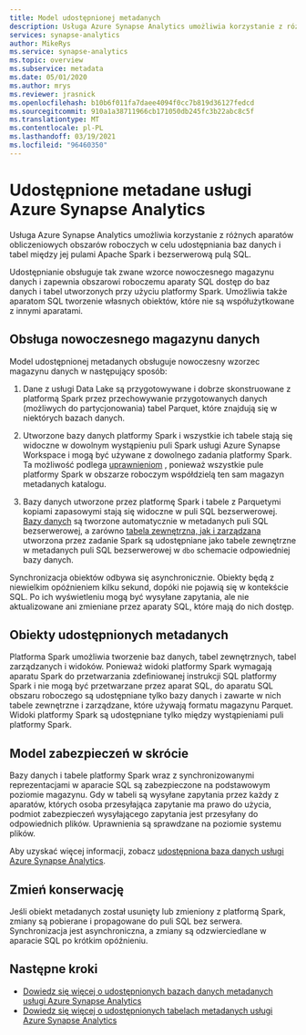```yaml
---
title: Model udostępnionej metadanych
description: Usługa Azure Synapse Analytics umożliwia korzystanie z różnych aparatów obliczeniowych obszarów roboczych w celu udostępniania baz danych i tabel między jej pulami Apache Spark, bezserwerową pulą SQL i dedykowanymi pulami SQL.
services: synapse-analytics
author: MikeRys
ms.service: synapse-analytics
ms.topic: overview
ms.subservice: metadata
ms.date: 05/01/2020
ms.author: mrys
ms.reviewer: jrasnick
ms.openlocfilehash: b10b6f011fa7daee4094f0cc7b819d36127fedcd
ms.sourcegitcommit: 910a1a38711966cb171050db245fc3b22abc8c5f
ms.translationtype: MT
ms.contentlocale: pl-PL
ms.lasthandoff: 03/19/2021
ms.locfileid: "96460350"
---
```

# <a name="azure-synapse-analytics-shared-metadata"></a>Udostępnione metadane usługi Azure Synapse Analytics

Usługa Azure Synapse Analytics umożliwia korzystanie z różnych aparatów obliczeniowych obszarów roboczych w celu udostępniania baz danych i tabel między jej pulami Apache Spark i bezserwerową pulą SQL.

Udostępnianie obsługuje tak zwane wzorce nowoczesnego magazynu danych i zapewnia obszarowi roboczemu aparaty SQL dostęp do baz danych i tabel utworzonych przy użyciu platformy Spark. Umożliwia także aparatom SQL tworzenie własnych obiektów, które nie są współużytkowane z innymi aparatami.

## <a name="support-the-modern-data-warehouse"></a>Obsługa nowoczesnego magazynu danych

Model udostępnionej metadanych obsługuje nowoczesny wzorzec magazynu danych w następujący sposób:

1. Dane z usługi Data Lake są przygotowywane i dobrze skonstruowane z platformą Spark przez przechowywanie przygotowanych danych (możliwych do partycjonowania) tabel Parquet, które znajdują się w niektórych bazach danych.

2. Utworzone bazy danych platformy Spark i wszystkie ich tabele stają się widoczne w dowolnym wystąpieniu puli Spark usługi Azure Synapse Workspace i mogą być używane z dowolnego zadania platformy Spark. Ta możliwość podlega [uprawnieniom](#security-model-at-a-glance) , ponieważ wszystkie pule platformy Spark w obszarze roboczym współdzielą ten sam magazyn metadanych katalogu.

3. Bazy danych utworzone przez platformę Spark i tabele z Parquetymi kopiami zapasowymi stają się widoczne w puli SQL bezserwerowej. [Bazy danych](database.md) są tworzone automatycznie w metadanych puli SQL bezserwerowej, a zarówno [tabela zewnętrzna, jak i zarządzana](table.md) utworzona przez zadanie Spark są udostępniane jako tabele zewnętrzne w metadanych puli SQL bezserwerowej w `dbo` schemacie odpowiedniej bazy danych. 

<!--[INSERT PICTURE]-->

<!--__Figure 1 -__ Supporting the Modern Data Warehouse Pattern with shared metadata-->

Synchronizacja obiektów odbywa się asynchronicznie. Obiekty będą z niewielkim opóźnieniem kilku sekund, dopóki nie pojawią się w kontekście SQL. Po ich wyświetleniu mogą być wysyłane zapytania, ale nie aktualizowane ani zmieniane przez aparaty SQL, które mają do nich dostęp.

## <a name="shared-metadata-objects"></a>Obiekty udostępnionych metadanych

Platforma Spark umożliwia tworzenie baz danych, tabel zewnętrznych, tabel zarządzanych i widoków. Ponieważ widoki platformy Spark wymagają aparatu Spark do przetwarzania zdefiniowanej instrukcji SQL platformy Spark i nie mogą być przetwarzane przez aparat SQL, do aparatu SQL obszaru roboczego są udostępniane tylko bazy danych i zawarte w nich tabele zewnętrzne i zarządzane, które używają formatu magazynu Parquet. Widoki platformy Spark są udostępniane tylko między wystąpieniami puli platformy Spark.

## <a name="security-model-at-a-glance"></a>Model zabezpieczeń w skrócie

Bazy danych i tabele platformy Spark wraz z synchronizowanymi reprezentacjami w aparacie SQL są zabezpieczone na podstawowym poziomie magazynu. Gdy w tabeli są wysyłane zapytania przez każdy z aparatów, których osoba przesyłająca zapytanie ma prawo do użycia, podmiot zabezpieczeń wysyłającego zapytania jest przesyłany do odpowiednich plików. Uprawnienia są sprawdzane na poziomie systemu plików.

Aby uzyskać więcej informacji, zobacz [udostępniona baza danych usługi Azure Synapse Analytics](database.md).

## <a name="change-maintenance"></a>Zmień konserwację

Jeśli obiekt metadanych został usunięty lub zmieniony z platformą Spark, zmiany są pobierane i propagowane do puli SQL bez serwera. Synchronizacja jest asynchroniczna, a zmiany są odzwierciedlane w aparacie SQL po krótkim opóźnieniu.

## <a name="next-steps"></a>Następne kroki

- [Dowiedz się więcej o udostępnionych bazach danych metadanych usługi Azure Synapse Analytics](database.md)
- [Dowiedz się więcej o udostępnionych tabelach metadanych usługi Azure Synapse Analytics](table.md)

